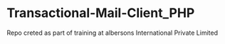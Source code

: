 # Transactional-Mail-Client_PHP
Repo creted as part of training at albersons International Private Limited 
